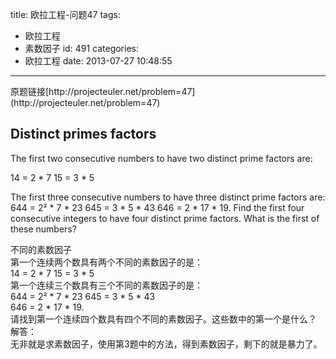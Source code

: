title: 欧拉工程-问题47
tags:
  - 欧拉工程
  - 素数因子
id: 491
categories:
  - 欧拉工程
date: 2013-07-27 10:48:55
---

<div>原题链接[http://projecteuler.net/problem=47](http://projecteuler.net/problem=47)</div>
<div>

## Distinct primes factors

The first two consecutive numbers to have two distinct prime factors are:

14 = 2 * 7
15 = 3 * 5

The first three consecutive numbers to have three distinct prime factors are:
644 = 2² * 7 * 23
645 = 3 * 5 * 43
646 = 2 * 17 * 19.
Find the first four consecutive integers to have four distinct prime factors. What is the first of these numbers?
<div></div>
<div>不同的素数因子</div>
<div>第一个连续两个数具有两个不同的素数因子的是：</div>
<div>14 = 2 * 7
15 = 3 * 5</div>
<div></div>
<div>第一个连续三个数具有三个不同的素数因子的是：</div>
<div>644 = 2² * 7 * 23
645 = 3 * 5 * 43
<div>646 = 2 * 17 * 19.</div>
</div>
</div>
<div>请找到第一个连续四个数具有四个不同的素数因子。这些数中的第一个是什么？</div>
<div></div>
<div>解答：</div>
<div>无非就是求素数因子，使用第3题中的方法，得到素数因子，剩下的就是暴力了。</div>
